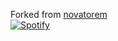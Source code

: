 Forked from [novatorem](https://github.com/novatorem/novatorem)     
[![Spotify](https://zeusgmj-spotify.vercel.app/api/spotify)](https://open.spotify.com/user/ZEUSGMJ)
